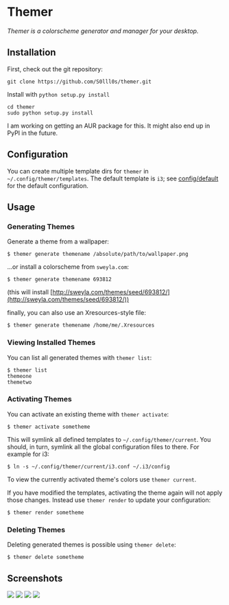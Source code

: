 Themer
======

*Themer is a colorscheme generator and manager for your desktop.*

Installation
------------

First, check out the git repository:

    git clone https://github.com/S0lll0s/themer.git

Install with `python setup.py install`

    cd themer
    sudo python setup.py install

I am working on getting an AUR package for this. It might also end up in PyPI in the future.

Configuration
-------------

You can create multiple template dirs for `themer` in `~/.config/themer/templates`.
The default template is `i3`; see [config/default](config/default) for the default configuration.


Usage
-----

### Generating Themes

Generate a theme from a wallpaper:

    $ themer generate themename /absolute/path/to/wallpaper.png

...or install a colorscheme from `sweyla.com`:
 
    $ themer generate themename 693812

(this will install [http://sweyla.com/themes/seed/693812/](http://sweyla.com/themes/seed/693812/))

finally, you can also use an Xresources-style file:

    $ themer generate themename /home/me/.Xresources

### Viewing Installed Themes

You can list all generated themes with `themer list`:

    $ themer list
    themeone
    themetwo

### Activating Themes

You can activate an existing theme with `themer activate`:

    $ themer activate sometheme

This will symlink all defined templates to `~/.config/themer/current`. You should, in turn, symlink all the global configuration files to there. For example for i3:

    $ ln -s ~/.config/themer/current/i3.conf ~/.i3/config

To view the currently activated theme's colors use `themer current`.

If you have modified the templates, activating the theme again will not apply those changes. Instead
use `themer render` to update your configuration:

    $ themer render sometheme

### Deleting Themes

Deleting generated themes is possible using `themer delete`:

    $ themer delete sometheme


Screenshots
-----------

![](http://media.charlesleifer.com/blog/photos/candybean.png)
![](http://media.charlesleifer.com/blog/photos/bloom.png)
![](http://media.charlesleifer.com/blog/photos/waves.png)
![](http://media.charlesleifer.com/blog/photos/waves2.png)

